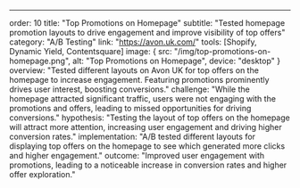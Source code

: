 ---
order: 10
title: "Top Promotions on Homepage"
subtitle: "Tested homepage promotion layouts to drive engagement and improve visibility of top offers"
category: "A/B Testing"
link: "https://avon.uk.com/"
tools: [Shopify, Dynamic Yield, Contentsquare]
image: {
    src: "/img/top-promotions-on-homepage.png",
    alt: "Top Promotions on Homepage",
    device: "desktop"
}
overview: "Tested different layouts on Avon UK for top offers on the homepage to increase engagement. Featuring promotions prominently drives user interest, boosting conversions."
challenge: "While the homepage attracted significant traffic, users were not engaging with the promotions and offers, leading to missed opportunities for driving conversions."
hypothesis: "Testing the layout of top offers on the homepage will attract more attention, increasing user engagement and driving higher conversion rates."
implementation: "A/B tested different layouts for displaying top offers on the homepage to see which generated more clicks and higher engagement."
outcome: "Improved user engagement with promotions, leading to a noticeable increase in conversion rates and higher offer exploration."